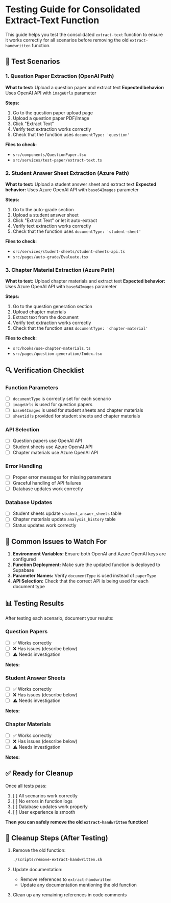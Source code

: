 # Testing Guide for Consolidated Extract-Text Function

This guide helps you test the consolidated `extract-text` function to ensure it works correctly for all scenarios before removing the old `extract-handwritten` function.

## 🧪 Test Scenarios

### 1. Question Paper Extraction (OpenAI Path)
**What to test:** Upload a question paper and extract text
**Expected behavior:** Uses OpenAI API with `imageUrls` parameter

**Steps:**
1. Go to the question paper upload page
2. Upload a question paper PDF/image
3. Click "Extract Text"
4. Verify text extraction works correctly
5. Check that the function uses `documentType: 'question'`

**Files to check:**
- `src/components/QuestionPaper.tsx`
- `src/services/test-paper/extract-text.ts`

### 2. Student Answer Sheet Extraction (Azure Path)
**What to test:** Upload a student answer sheet and extract text
**Expected behavior:** Uses Azure OpenAI API with `base64Images` parameter

**Steps:**
1. Go to the auto-grade section
2. Upload a student answer sheet
3. Click "Extract Text" or let it auto-extract
4. Verify text extraction works correctly
5. Check that the function uses `documentType: 'student-sheet'`

**Files to check:**
- `src/services/student-sheets/student-sheets-api.ts`
- `src/pages/auto-grade/Evaluate.tsx`

### 3. Chapter Material Extraction (Azure Path)
**What to test:** Upload chapter materials and extract text
**Expected behavior:** Uses Azure OpenAI API with `base64Images` parameter

**Steps:**
1. Go to the question generation section
2. Upload chapter materials
3. Extract text from the document
4. Verify text extraction works correctly
5. Check that the function uses `documentType: 'chapter-material'`

**Files to check:**
- `src/hooks/use-chapter-materials.ts`
- `src/pages/question-generation/Index.tsx`

## 🔍 Verification Checklist

### Function Parameters
- [ ] `documentType` is correctly set for each scenario
- [ ] `imageUrls` is used for question papers
- [ ] `base64Images` is used for student sheets and chapter materials
- [ ] `sheetId` is provided for student sheets and chapter materials

### API Selection
- [ ] Question papers use OpenAI API
- [ ] Student sheets use Azure OpenAI API
- [ ] Chapter materials use Azure OpenAI API

### Error Handling
- [ ] Proper error messages for missing parameters
- [ ] Graceful handling of API failures
- [ ] Database updates work correctly

### Database Updates
- [ ] Student sheets update `student_answer_sheets` table
- [ ] Chapter materials update `analysis_history` table
- [ ] Status updates work correctly

## 🚨 Common Issues to Watch For

1. **Environment Variables:** Ensure both OpenAI and Azure OpenAI keys are configured
2. **Function Deployment:** Make sure the updated function is deployed to Supabase
3. **Parameter Names:** Verify `documentType` is used instead of `paperType`
4. **API Selection:** Check that the correct API is being used for each document type

## 📊 Testing Results

After testing each scenario, document your results:

### Question Papers
- [ ] ✅ Works correctly
- [ ] ❌ Has issues (describe below)
- [ ] ⚠️ Needs investigation

**Notes:**

### Student Answer Sheets
- [ ] ✅ Works correctly
- [ ] ❌ Has issues (describe below)
- [ ] ⚠️ Needs investigation

**Notes:**

### Chapter Materials
- [ ] ✅ Works correctly
- [ ] ❌ Has issues (describe below)
- [ ] ⚠️ Needs investigation

**Notes:**

## ✅ Ready for Cleanup

Once all tests pass:
1. [ ] All scenarios work correctly
2. [ ] No errors in function logs
3. [ ] Database updates work properly
4. [ ] User experience is smooth

**Then you can safely remove the old `extract-handwritten` function!**

## 🧹 Cleanup Steps (After Testing)

1. Remove the old function:
   ```bash
   ./scripts/remove-extract-handwritten.sh
   ```

2. Update documentation:
   - Remove references to `extract-handwritten`
   - Update any documentation mentioning the old function

3. Clean up any remaining references in code comments 